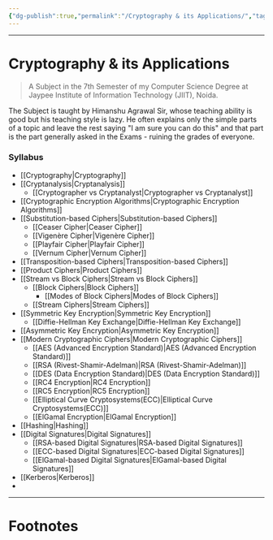 ```yaml
---
{"dg-publish":true,"permalink":"/Cryptography & its Applications/","tags":["Academics","CyberSec"]}
---
```



---
# Cryptography & its Applications
> A Subject in the 7th Semester of my Computer Science Degree at Jaypee Institute of Information Technology (JIIT), Noida.

The Subject is taught by Himanshu Agrawal Sir, whose teaching ability is good but his teaching style is lazy. He often explains only the simple parts of a topic and leave the rest saying "I am sure you can do this" and that part is the part generally asked in the Exams - ruining the grades of everyone.

### Syllabus
- [[Cryptography\|Cryptography]]
- [[Cryptanalysis\|Cryptanalysis]]
	- [[Cryptographer vs Cryptanalyst\|Cryptographer vs Cryptanalyst]]
- [[Cryptographic Encryption Algorithms\|Cryptographic Encryption Algorithms]]
- [[Substitution-based Ciphers\|Substitution-based Ciphers]]
	- [[Ceaser Cipher\|Ceaser Cipher]]
	- [[Vigenère Cipher\|Vigenère Cipher]]
	- [[Playfair Cipher\|Playfair Cipher]]
	- [[Vernum Cipher\|Vernum Cipher]]
- [[Transposition-based Ciphers\|Transposition-based Ciphers]]
- [[Product Ciphers\|Product Ciphers]]
- [[Stream vs Block Ciphers\|Stream vs Block Ciphers]]
	- [[Block Ciphers\|Block Ciphers]]
		- [[Modes of Block Ciphers\|Modes of Block Ciphers]]
	- [[Stream Ciphers\|Stream Ciphers]]
- [[Symmetric Key Encryption\|Symmetric Key Encryption]]
	- [[Diffie-Hellman Key Exchange\|Diffie-Hellman Key Exchange]]
- [[Asymmetric Key Encryption\|Asymmetric Key Encryption]]
- [[Modern Cryptographic Ciphers\|Modern Cryptographic Ciphers]]
	- [[AES (Advanced Encryption Standard)\|AES (Advanced Encryption Standard)]]
	- [[RSA (Rivest-Shamir-Adelman)\|RSA (Rivest-Shamir-Adelman)]]
	- [[DES (Data Encryption Standard)\|DES (Data Encryption Standard)]]
	- [[RC4 Encryption\|RC4 Encryption]]
	- [[RC5 Encryption\|RC5 Encryption]]
	- [[Elliptical Curve Cryptosystems(ECC)\|Elliptical Curve Cryptosystems(ECC)]]
	- [[ElGamal Encryption\|ElGamal Encryption]]
- [[Hashing\|Hashing]]
- [[Digital Signatures\|Digital Signatures]]
	- [[RSA-based Digital Signatures\|RSA-based Digital Signatures]]
	- [[ECC-based Digital Signatures\|ECC-based Digital Signatures]]
	- [[ElGamal-based Digital Signatures\|ElGamal-based Digital Signatures]]
- [[Kerberos\|Kerberos]]
- 


---
# Footnotes
